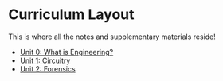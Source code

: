 # Curriculum Layout

This is where all the notes and supplementary materials reside!

* [Unit 0: What is Engineering?]()
* [Unit 1: Circuitry]()
* [Unit 2: Forensics]()
